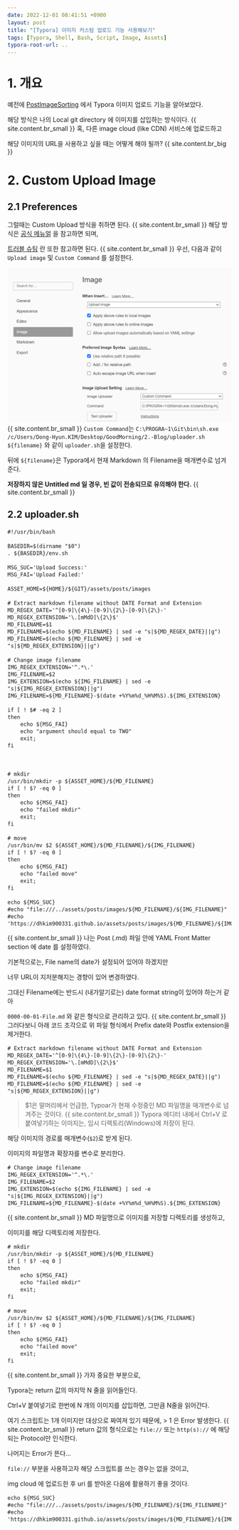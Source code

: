 ```yaml
---
date: 2022-12-01 08:41:51 +0900
layout: post
title: "[Typora] 이미지 커스텀 업로드 기능 사용해보기"
tags: [Typora, Shell, Bash, Script, Image, Assets]
typora-root-url: ..
---
```



# 1. 개요

예전에 [PostImageSorting](PostImageSorting) 에서 Typora 이미지 업로드 기능을 알아보았다.

해당 방식은 나의 Local git directory 에 이미지를 삽입하는 방식이다.
{{ site.content.br_small }}
혹, 다른 image cloud (like CDN) 서비스에 업로드하고

해당 이미지의 URL을 사용하고 싶을 때는 어떻게 해야 될까?
{{ site.content.br_big }}
# 2. Custom Upload Image

## 2.1 Preferences

그럴때는 Custom Upload 방식을 취하면 된다.
{{ site.content.br_small }}
해당 방식은 [공식 메뉴얼](https://support.typora.io/Upload-Image/#custom) 을 참고하면 되며,

[트러블 슈팅](https://support.typora.io/Upload-Image/#troubleshooting) 란 또한 참고하면 된다.
{{ site.content.br_small }}
우선, 다음과 같이 `Upload image` 및 `Custom Command` 를 설정한다.

![CustomUploadImageForTypora_1](/../assets_copy/posts/images/Typora/CustomUploadImageForTypora_1.png){{ site.content.br_small }}
`Custom Command`는 `C:\PROGRA~1\Git\bin\sh.exe /c/Users/Dong-Hyun.KIM/Desktop/GoodMorning/2.-Blog/uploader.sh ${filename}` 와 같이 `uploader.sh`을 설정한다.

뒤에 `${filename}`은 Typora에서 현재 Markdown 의 Filename을 매개변수로 넘겨준다.

**저장하지 않은 Untitled md 일 경우, 빈 값이 전송되므로 유의해야 한다.**
{{ site.content.br_small }}
## 2.2 uploader.sh

```shell
#!/usr/bin/bash

BASEDIR=$(dirname "$0")
. ${BASEDIR}/env.sh

MSG_SUC='Upload Success:'
MSG_FAI='Upload Failed:'

ASSET_HOME=${HOME}/${GIT}/assets/posts/images

# Extract markdown filename without DATE Format and Extension
MD_REGEX_DATE='^[0-9]\{4\}-[0-9]\{2\}-[0-9]\{2\}-'
MD_REGEX_EXTENSION='\.[mMdD]\{2\}$'
MD_FILENAME=$1
MD_FILENAME=$(echo ${MD_FILENAME} | sed -e "s|${MD_REGEX_DATE}||g")
MD_FILENAME=$(echo ${MD_FILENAME} | sed -e "s|${MD_REGEX_EXTENSION}||g")

# Change image filename
IMG_REGEX_EXTENSION='^.*\.'
IMG_FILENAME=$2
IMG_EXTENSION=$(echo ${IMG_FILENAME} | sed -e "s|${IMG_REGEX_EXTENSION}||g")
IMG_FILENAME=${MD_FILENAME}-$(date +%Y%m%d_%H%M%S).${IMG_EXTENSION}

if [ ! $# -eq 2 ]
then
	echo ${MSG_FAI}
	echo "argument should equal to TWO"
	exit;
fi



# mkdir
/usr/bin/mkdir -p ${ASSET_HOME}/${MD_FILENAME}
if [ ! $? -eq 0 ]
then
	echo ${MSG_FAI}
	echo "failed mkdir"
	exit;
fi

# move
/usr/bin/mv $2 ${ASSET_HOME}/${MD_FILENAME}/${IMG_FILENAME}
if [ ! $? -eq 0 ]
then
	echo ${MSG_FAI}
	echo "failed move"
	exit;
fi

echo ${MSG_SUC}
#echo "file:///../assets/posts/images/${MD_FILENAME}/${IMG_FILENAME}"
#echo 'https://dhkim900331.github.io/assets/posts/images/${MD_FILENAME}/${IMG_FILENAME}'
```
{{ site.content.br_small }}
나는 Post (.md) 파일 안에 YAML Front Matter section 에 date 를 설정하였다.

기본적으로는, File name의 date가 설정되어 있어야 하겠지만

너무 URL이 지저분해지는 경향이 있어 변경하였다.

그대신 Filename에는 반드시 (내가알기로는) date format string이 있어야 하는거 같아

`0000-00-01-File.md` 와 같은 형식으로 관리하고 있다.
{{ site.content.br_small }}
그러다보니 아래 코드 조각으로 위 파일 형식에서 Prefix date와 Postfix extension을 제거한다.

```shell
# Extract markdown filename without DATE Format and Extension
MD_REGEX_DATE='^[0-9]\{4\}-[0-9]\{2\}-[0-9]\{2\}-'
MD_REGEX_EXTENSION='\.[mMdD]\{2\}$'
MD_FILENAME=$1
MD_FILENAME=$(echo ${MD_FILENAME} | sed -e "s|${MD_REGEX_DATE}||g")
MD_FILENAME=$(echo ${MD_FILENAME} | sed -e "s|${MD_REGEX_EXTENSION}||g")
```

> $1은 말머리에서 언급한, Typoar가 현재 수정중인 MD 파일명을 매개변수로 넘겨주는 것이다.
{{ site.content.br_small }}
Typora 에디터 내에서 Ctrl+V 로 붙여넣기하는 이미지는, 임시 디렉토리(Windows)에 저장이 된다.

해당 이미지의 경로를 매개변수(`$2`)로 받게 된다.

이미지의 파일명과 확장자를 변수로 분리한다.

```shell
# Change image filename
IMG_REGEX_EXTENSION='^.*\.'
IMG_FILENAME=$2
IMG_EXTENSION=$(echo ${IMG_FILENAME} | sed -e "s|${IMG_REGEX_EXTENSION}||g")
IMG_FILENAME=${MD_FILENAME}-$(date +%Y%m%d_%H%M%S).${IMG_EXTENSION}
```
{{ site.content.br_small }}
MD 파일명으로 이미지를 저장할 디렉토리를 생성하고,

이미지를 해당 디렉토리에 저장한다.

```shell
# mkdir
/usr/bin/mkdir -p ${ASSET_HOME}/${MD_FILENAME}
if [ ! $? -eq 0 ]
then
	echo ${MSG_FAI}
	echo "failed mkdir"
	exit;
fi

# move
/usr/bin/mv $2 ${ASSET_HOME}/${MD_FILENAME}/${IMG_FILENAME}
if [ ! $? -eq 0 ]
then
	echo ${MSG_FAI}
	echo "failed move"
	exit;
fi
```
{{ site.content.br_small }}
가자 중요한 부분으로,

Typora는 return 값의 마지막 N 줄을 읽어들인다.

Ctrl+V 붙여넣기로 한번에 N 개의 이미지를 삽입하면, 그만큼 N줄을 읽어간다.

여기 스크립트는 1개 이미지만 대상으로 짜여져 있기 때문에, > 1 은 Error 발생한다.
{{ site.content.br_small }}
return 값의 형식으로는 `file://` 또는 `http(s)://` 에 해당되는 Protocol만 인식한다.

나머지는 Error가 뜬다...

`file://` 부분을 사용하고자 해당 스크립트를 쓰는 경우는 없을 것이고,

img cloud 에 업로드한 후 uri 를 받아온 다음에 활용하기 좋을 것이다.

```shell
echo ${MSG_SUC}
#echo "file:///../assets/posts/images/${MD_FILENAME}/${IMG_FILENAME}"
#echo 'https://dhkim900331.github.io/assets/posts/images/${MD_FILENAME}/${IMG_FILENAME}'
```

